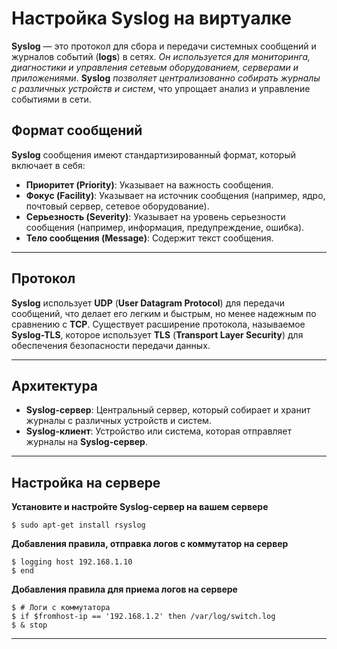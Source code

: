# Настройка Syslog на виртуалке

**Syslog** — это протокол для сбора и передачи системных сообщений и журналов событий (**logs**) в сетях. *Он используется для мониторинга, диагностики и управления сетевым оборудованием, серверами и приложениями*. **Syslog** *позволяет централизованно собирать журналы с различных устройств и систем*, что упрощает анализ и управление событиями в сети.

## Формат сообщений

**Syslog** сообщения имеют стандартизированный формат, который включает в себя:

- **Приоритет (Priority)**: Указывает на важность сообщения.
- **Фокус (Facility)**: Указывает на источник сообщения (например, ядро, почтовый сервер, сетевое оборудование).
- **Серьезность (Severity)**: Указывает на уровень серьезности сообщения (например, информация, предупреждение, ошибка).
- **Тело сообщения (Message)**: Содержит текст сообщения.

------

## Протокол

**Syslog** использует **UDP** (**User Datagram Protocol**) для передачи сообщений, что делает его легким и быстрым, но менее надежным по сравнению с **TCP**. Существует расширение протокола, называемое **Syslog-TLS**, которое использует **TLS** (**Transport Layer Security**) для обеспечения безопасности передачи данных.

------

## Архитектура

- **Syslog-сервер**: Центральный сервер, который собирает и хранит журналы с различных устройств и систем.
- **Syslog-клиент**: Устройство или система, которая отправляет журналы на **Syslog-сервер**.

-----

## Настройка на сервере

**Установите и настройте Syslog-сервер на вашем сервере**

```
$ sudo apt-get install rsyslog
```

**Добавления правила, отправка логов с коммутатор на сервер**

```
$ logging host 192.168.1.10
$ end
```

**Добавления правила для приема логов на сервере**

```
$ # Логи с коммутатора
$ if $fromhost-ip == '192.168.1.2' then /var/log/switch.log
$ & stop
```

------
